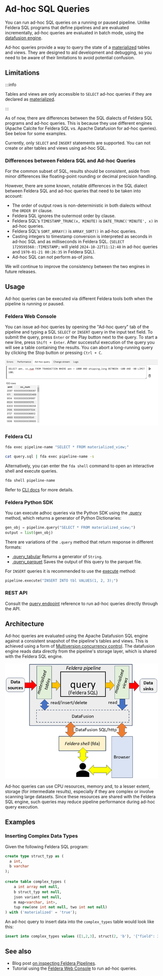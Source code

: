 # Ad-hoc SQL Queries

You can run ad-hoc SQL queries on a running or paused pipeline. Unlike Feldera SQL programs that define pipelines and
are evaluated incrementally, ad-hoc queries are evaluated in batch mode,
using the [datafusion engine](https://datafusion.apache.org).

Ad-hoc queries provide a way to query the state of a [materialized](/sql/materialized) tables and views. They are designed to aid
development and debugging, so you need to be aware of their limitations to avoid potential confusion.

## Limitations

:::info

Tables and views are only accessible to `SELECT` ad-hoc queries if they are declared as [materialized](/sql/materialized).

:::

As of now, there are differences between the SQL dialects of Feldera SQL programs and ad-hoc queries.
This is because they use different engines (Apache Calcite for Feldera SQL vs. Apache Datafusion for ad-hoc queries).
See below for some examples.

Currently, only `SELECT` and `INSERT` statements are supported. You can not create or alter tables and views using
ad-hoc SQL.

### Differences between Feldera SQL and Ad-hoc Queries

For the common subset of SQL, results should be consistent, aside from minor differences
like floating-point rounding or decimal precision handling.

However, there are some known, notable differences in the SQL dialect between Feldera SQL and
ad-hoc queries that need to be taken into account:

- The order of output rows is non-deterministic in both dialects without the `ORDER BY` clause.
- Feldera SQL ignores the outermost order by clause.
- Feldera SQL's `TIMESTAMP_TRUNC(x, MINUTE)` is `DATE_TRUNC('MINUTE', x)` in ad-hoc queries.
- Feldera SQL's `SORT_ARRAY()` is `ARRAY_SORT()` in ad-hoc queries.
- Casting integers to timestamp conversion is interpreted as seconds in ad-hoc SQL and as milliseconds
  in Feldera SQL.
  (`SELECT 1729595568::TIMESTAMP;` will yield `2024-10-22T11:12:48` in ad-hoc queries and
  `1970-01-21 00:26:35` in Feldera SQL).
- Ad-hoc SQL can not perform as-of joins.

We will continue to improve the consistency between the two engines in future releases.

## Usage

Ad-hoc queries can be executed via different Feldera tools both when the pipeline is running or paused.

### Feldera Web Console

You can issue ad-hoc queries by opening the "Ad-hoc query" tab of the pipeline and typing a SQL `SELECT` or `INSERT`
query in the input text field. To submit the query, press `Enter` or the Play <icon icon="bx:play" /> button next
to the query. To start a new line, press `Shift + Enter`. After successful execution of the query you will see a table
containing the results. You can abort a long-running query by clicking the Stop <icon icon="bx:play" /> button or
pressing `Ctrl + C`.

![Browsing a materialized view in the Web Console](materialized-1.png)

### Feldera CLI

```bash
fda exec pipeline-name "SELECT * FROM materialized_view;"
```

```bash
cat query.sql | fda exec pipeline-name -s
```

Alternatively, you can enter the `fda shell` command to open an interactive shell and execute queries.

```bash
fda shell pipeline-name
```

Refer to [CLI docs](/reference/cli) for more details.

### Feldera Python SDK

You can execute adhoc queries via the Python SDK using the [.query](pathname:///python/feldera.html#feldera.pipeline.Pipeline.query) method, which returns a generator of Python Dictionaries:
```py
gen_obj = pipeline.query("SELECT * FROM materialized_view;")
output = list(gen_obj)
```

There are variations of the `.query` method that return response in different formats:
- [.query_tabular](pathname:///python/feldera.html#feldera.pipeline.Pipeline.query_tabular)
  Returns a generator of `String`.
- [.query_parquet](pathname:///python/feldera.html#feldera.pipeline.Pipeline.query_parquet)
  Saves the output of this query to the parquet file.

For `INSERT` queries it is recommended to use the [execute](pathname:///python/feldera.html#feldera.pipeline.Pipeline.execute) method:

```py
pipeline.execute("INSERT INTO tbl VALUES(1, 2, 3);")
```

### REST API

Consult the [query endpoint](/api/execute-an-ad-hoc-sql-query-in-a-running-or-paused-pipeline) reference to run ad-hoc queries directly through the API.

## Architecture

Ad-hoc queries are evaluated using the Apache Datafusion SQL engine against a consistent snapshot of the pipeline's
tables and views. This is achieved using a form of [Multiversion concurrency control](https://en.wikipedia.org/wiki/Multiversion_concurrency_control).
The datafusion engine reads data directly from the pipeline's storage layer, which is shared with the
Feldera SQL engine.

![Architectural Diagram Showing the Datafusion SQL engine in the Feldera pipeline](datafusion.png)

Ad-hoc queries can use CPU resources, memory and, to a lesser extent, storage (for intermediate results),
especially if they are complex or involve scanning large datasets. Since these resources are shared with the
Feldera SQL engine, such queries may reduce pipeline performance during ad-hoc query execution.

## Examples

### Inserting Complex Data Types

Given the following Feldera SQL program:

```sql
create type struct_typ as (
  a int,
  b varchar
);

create table complex_types (
    a int array not null,
    b struct_typ not null,
    json variant not null,
    m map<varchar, int>,
    tup row(one int not null, two int not null)
) with ('materialized' = 'true');
```

An ad-hoc query to insert data into the `complex_types` table would look like this:

```sql
insert into complex_types values ([1,2,3], struct(2, 'b'), '{"field": 3}', MAP(['answer'], [42]), struct(2, 3));
```

## See also

- Blog post [on inspecting Feldera Pipelines](https://www.feldera.com/blog/inspecting-feldera-pipelines).
- Tutorial using the [Feldera Web Console](/tutorials/basics/part1) to run ad-hoc queries.
